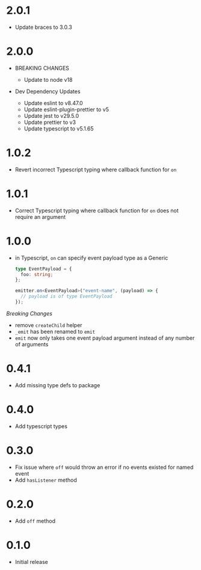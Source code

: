# 2.0.1

- Update braces to 3.0.3

# 2.0.0

 - BREAKING CHANGES
   - Update to node v18

 - Dev Dependency Updates
   - Update eslint to v8.47.0
   - Update eslint-plugin-prettier to v5
   - Update jest to v29.5.0
   - Update prettier to v3
   - Update typescript to v5.1.65

# 1.0.2

- Revert incorrect Typescript typing where callback function for `on`

# 1.0.1

- Correct Typescript typing where callback function for `on` does not require an argument

# 1.0.0

- in Typescript, `on` can specify event payload type as a Generic

  ```typescript
  type EventPayload = {
    foo: string;
  };

  emitter.on<EventPayload>("event-name", (payload) => {
    // payload is of type EventPayload
  });
  ```

_Breaking Changes_

- remove `createChild` helper
- `_emit` has been renamed to `emit`
- `emit` now only takes one event payload argument instead of any number of arguments

# 0.4.1

- Add missing type defs to package

# 0.4.0

- Add typescript types

# 0.3.0

- Fix issue where `off` would throw an error if no events existed for named event
- Add `hasListener` method

# 0.2.0

- Add `off` method

# 0.1.0

- Initial release
